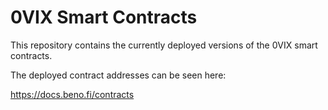 # 0VIX Smart Contracts

This repository contains the currently deployed versions of the 0VIX smart contracts.

The deployed contract addresses can be seen here:

https://docs.beno.fi/contracts
